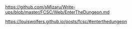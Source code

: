 https://github.com/sMizaru/Write-ups/blob/master/FCSC/Web/EnterTheDungeon.md

https://louiswolfers.github.io/posts/fcsc/#enterthedungeon

